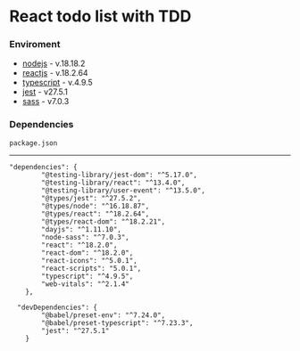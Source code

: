 # React todo list with TDD

### Enviroment

-   [nodejs] - v.18.18.2
-   [reactjs] - v.18.2.64
-   [typescript] - v.4.9.5
-   [jest] - v27.5.1
-   [sass] - v7.0.3

### Dependencies

`package.json`

---

```
"dependencies": {
        "@testing-library/jest-dom": "^5.17.0",
        "@testing-library/react": "^13.4.0",
        "@testing-library/user-event": "^13.5.0",
        "@types/jest": "^27.5.2",
        "@types/node": "^16.18.87",
        "@types/react": "^18.2.64",
        "@types/react-dom": "^18.2.21",
        "dayjs": "^1.11.10",
        "node-sass": "^7.0.3",
        "react": "^18.2.0",
        "react-dom": "^18.2.0",
        "react-icons": "^5.0.1",
        "react-scripts": "5.0.1",
        "typescript": "^4.9.5",
        "web-vitals": "^2.1.4"
    },

  "devDependencies": {
        "@babel/preset-env": "^7.24.0",
        "@babel/preset-typescript": "^7.23.3",
        "jest": "^27.5.1"
    }
```

<!-- Outlink -->

[reactjs]: https://reactjs.org/
[nodejs]: https://nodejs.org/en/
[typescript]: https://www.typescriptlang.org/
[jest]: https://jestjs.io/
[sass]: https://sass-lang.com/
